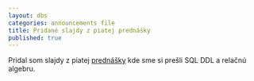 ```yaml
---
layout: dbs
categories: announcements file
title: Pridané slajdy z piatej prednášky
published: true
---
```

Pridal som slajdy z piatej [prednášky](/lectures/#sql-ddl) kde sme si prešli SQL DDL a relačnú algebru.
